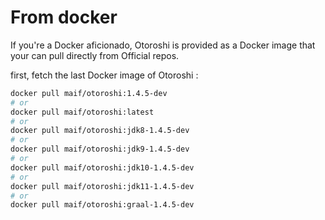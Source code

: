 # From docker

If you're a Docker aficionado, Otoroshi is provided as a Docker image that your can pull directly from Official repos.

first, fetch the last Docker image of Otoroshi :

```sh
docker pull maif/otoroshi:1.4.5-dev
# or 
docker pull maif/otoroshi:latest
# or 
docker pull maif/otoroshi:jdk8-1.4.5-dev
# or 
docker pull maif/otoroshi:jdk9-1.4.5-dev
# or 
docker pull maif/otoroshi:jdk10-1.4.5-dev
# or 
docker pull maif/otoroshi:jdk11-1.4.5-dev
# or 
docker pull maif/otoroshi:graal-1.4.5-dev
```